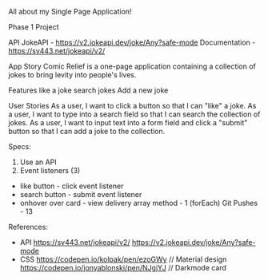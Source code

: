 All about my Single Page Application!

Phase 1 Project

API
JokeAPI - https://v2.jokeapi.dev/joke/Any?safe-mode Documentation - https://sv443.net/jokeapi/v2/

App Story
Comic Relief is a one-page application containing a collection of jokes to bring levity into people's lives.

Features
like a joke
search jokes
Add a new joke

User Stories
As a user, I want to click a button so that I can "like" a joke.
As a user, I want to type into a search field so that I can search the collection of jokes.
As a user, I want to input text into a form field and click a "submit" button so that I can add a joke to the collection.


Specs: 
1. Use an API
2. Event listeners (3)
- like button - click event listener
- search button - submit event listener
- onhover over card - view delivery 
array method - 1 (forEach)
Git Pushes - 13

References:
- API
  https://sv443.net/jokeapi/v2/
  https://v2.jokeapi.dev/joke/Any?safe-mode
- CSS
  https://codepen.io/kolpak/pen/ezoGWy // Material design
  https://codepen.io/jonyablonski/pen/NJgjYJ // Darkmode card
